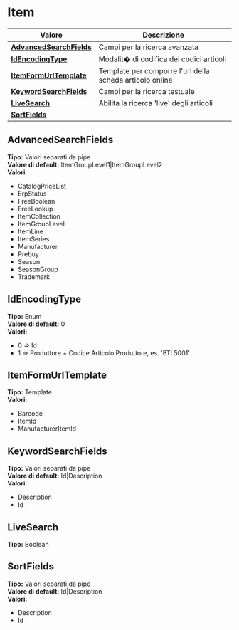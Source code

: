 # Item
| Valore| Descrizione |
| --- | --- |
| **[AdvancedSearchFields](#advancedsearchfields)** | Campi per la ricerca avanzata |
| **[IdEncodingType](#idencodingtype)** | Modalit� di codifica dei codici articoli |
| **[ItemFormUrlTemplate](#itemformurltemplate)** | Template per comporre l'url della scheda articolo online |
| **[KeywordSearchFields](#keywordsearchfields)** | Campi per la ricerca testuale |
| **[LiveSearch](#livesearch)** | Abilita la ricerca 'live' degli articoli |
| **[SortFields](#sortfields)** |  |

AdvancedSearchFields 
-----
**Tipo:** Valori separati da pipe	 
**Valore di default:** ItemGroupLevel1&#124;ItemGroupLevel2	 
**Valori:**
* CatalogPriceList
* ErpStatus
* FreeBoolean
* FreeLookup
* ItemCollection
* ItemGroupLevel
* ItemLine
* ItemSeries
* Manufacturer
* Prebuy
* Season
* SeasonGroup
* Trademark

IdEncodingType 
-----
**Tipo:** Enum	 
**Valore di default:** 0	 
**Valori:**
* 0 => Id
* 1 => Produttore + Codice Articolo Produttore, es. 'BTI 5001'

ItemFormUrlTemplate 
-----
**Tipo:** Template	 
**Valori:**
* Barcode
* ItemId
* ManufacturerItemId

KeywordSearchFields 
-----
**Tipo:** Valori separati da pipe	 
**Valore di default:** Id&#124;Description	 
**Valori:**
* Description
* Id

LiveSearch 
-----
**Tipo:** Boolean	 

SortFields 
-----
**Tipo:** Valori separati da pipe	 
**Valore di default:** Id&#124;Description	 
**Valori:**
* Description
* Id

